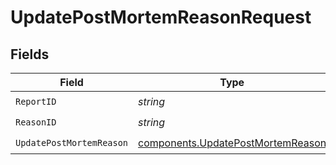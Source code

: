 # UpdatePostMortemReasonRequest


## Fields

| Field                                                                                  | Type                                                                                   | Required                                                                               | Description                                                                            |
| -------------------------------------------------------------------------------------- | -------------------------------------------------------------------------------------- | -------------------------------------------------------------------------------------- | -------------------------------------------------------------------------------------- |
| `ReportID`                                                                             | *string*                                                                               | :heavy_check_mark:                                                                     | N/A                                                                                    |
| `ReasonID`                                                                             | *string*                                                                               | :heavy_check_mark:                                                                     | N/A                                                                                    |
| `UpdatePostMortemReason`                                                               | [components.UpdatePostMortemReason](../../models/components/updatepostmortemreason.md) | :heavy_check_mark:                                                                     | N/A                                                                                    |